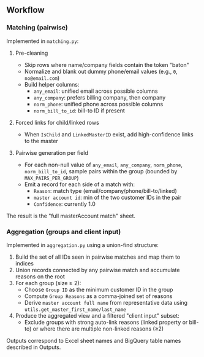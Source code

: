 ## Workflow

### Matching (pairwise)

Implemented in `matching.py`:

1) Pre-cleaning
   - Skip rows where name/company fields contain the token "baton"
   - Normalize and blank out dummy phone/email values (e.g., `0`, `no@email.com`)
   - Build helper columns:
     - `any_email`: unified email across possible columns
     - `any_company`: prefers billing company, then company
     - `norm_phone`: unified phone across possible columns
     - `norm_bill_to_id`: bill-to ID if present

2) Forced links for child/linked rows
   - When `IsChild` and `LinkedMasterID` exist, add high-confidence links to the master

3) Pairwise generation per field
   - For each non-null value of `any_email`, `any_company`, `norm_phone`, `norm_bill_to_id`, sample pairs within the group (bounded by `MAX_PAIRS_PER_GROUP`)
   - Emit a record for each side of a match with:
     - `Reason`: match type (email/company/phone/bill-to/linked)
     - `master account id`: min of the two customer IDs in the pair
     - `Confidence`: currently 1.0

The result is the "full masterAccount match" sheet.

### Aggregation (groups and client input)

Implemented in `aggregation.py` using a union-find structure:

1) Build the set of all IDs seen in pairwise matches and map them to indices
2) Union records connected by any pairwise match and accumulate reasons on the root
3) For each group (size ≥ 2):
   - Choose `Group ID` as the minimum customer ID in the group
   - Compute `Group Reasons` as a comma-joined set of reasons
   - Derive `master account full name` from representative data using `utils.get_master_first_name/last_name`
4) Produce the aggregated view and a filtered "client input" subset:
   - Exclude groups with strong auto-link reasons (linked property or bill-to) or where there are multiple non-linked reasons (≥2)

Outputs correspond to Excel sheet names and BigQuery table names described in Outputs.


